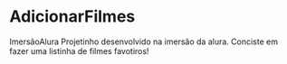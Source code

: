 # AdicionarFilmes
ImersãoAlura
Projetinho desenvolvido na imersão da alura. Conciste em fazer uma listinha de filmes favotiros!
